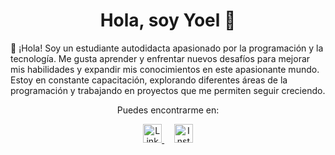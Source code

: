

<h1 align="center">Hola, soy Yoel 👋</h1>


👋  ¡Hola! Soy un estudiante autodidacta apasionado por la programación y la tecnología. Me gusta aprender y enfrentar nuevos desafíos para mejorar mis habilidades y expandir mis conocimientos en este apasionante mundo. Estoy en constante capacitación, explorando diferentes áreas de la programación y trabajando en proyectos que me permiten seguir creciendo.


<p align="center">
  Puedes encontrarme en:
</p>

<p align="center">
  <a href="https://www.linkedin.com/in/yoel-alvarado-2b20941b7/">
    <img src="https://raw.githubusercontent.com/rahuldkjain/github-profile-readme-generator/master/src/images/icons/Social/linked-in-alt.svg" alt="LinkedIn" height="30" />
  </a>&nbsp;&nbsp;&nbsp;
  <a href="[https://instagram.com/sharma_ujjwal01](https://www.instagram.com/a.yyoel/)">
    <img src="https://raw.githubusercontent.com/rahuldkjain/github-profile-readme-generator/master/src/images/icons/Social/instagram.svg" alt="Instagram" height="30" />
  </a>
</p>

